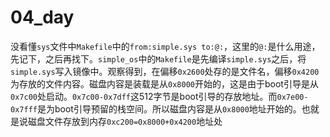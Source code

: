 # 04_day

没看懂`sys`文件中`Makefile`中的`from:simple.sys to:@:`，这里的`@:`是什么用途，先记下，之后再找下。`simple_os`中的`Makefile`是先编译`simple.sys`之后，将`simple.sys`写入镜像中。观察得到，在偏移`0x2600`处存的是文件名，偏移`0x4200`为存放的文件内容。磁盘内容是装载是从`0x8000`开始的，这是由于boot引导是从`0x7c00`处启动。`0x7c00-0x7dff`这512字节是boot引导的存放地址。而`0x7e00-0x7fff`是为boot引导预留的栈空间。所以磁盘内容是从`0x8000`地址开始的。也就是说磁盘文件存放到内存`0xc200=0x8000+0x4200`地址处